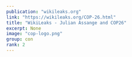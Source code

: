 ```yaml
---
publication: "wikileaks.org"
link: "https://wikileaks.org/COP-26.html"
title: "WikiLeaks - Julian Assange and COP26"
excerpt: None
image: "cop-logo.png"
group: con
rank: 2
---
```

